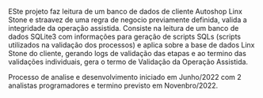ESte projeto faz leitura de um banco de dados de cliente Autoshop Linx Stone e straavez de uma regra de negocio previamente definida, valida a integridade da operação assistida.
Consiste na leitura de um banco de dados SQLite3 com informações para geração de scripts SQLs (scripts utilizados na validação dos processos) e aplica sobre a base de dados Linx Stone do cliente, gerando logs de validação das etapas e ao termino das validações individuais, gera o termo de Validação da Operação Assistida.

Processo de analise e desenvolvimento iniciado em Junho/2022 com 2 analistas programadores e termino previsto em Novenbro/2022.

